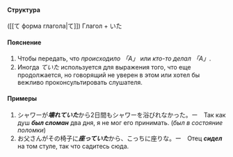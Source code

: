 #### Структура
([[て форма глагола|て]]) Глагол + いた
#### Пояснение
1. Чтобы передать, что *происходило 「А」* или *кто-то делал 「А」*.
2. Иногда *ていた* используется для выражения того, что еще продолжается, но говорящий не уверен в этом или хотел бы вежливо проконсультировать слушателя.
#### Примеры
1. シャワーが***壊れていた***から2日間もシャワーを浴びれなかった。ー　Так как душ ***был сломан*** два дня, я не мог его принимать. (*был в состояние поломки*) 
2. お父さんがその椅子に***座っていた***から、こっちに座りな。ー　Отец ***сидел*** на том стуле, так что садитесь сюда. 